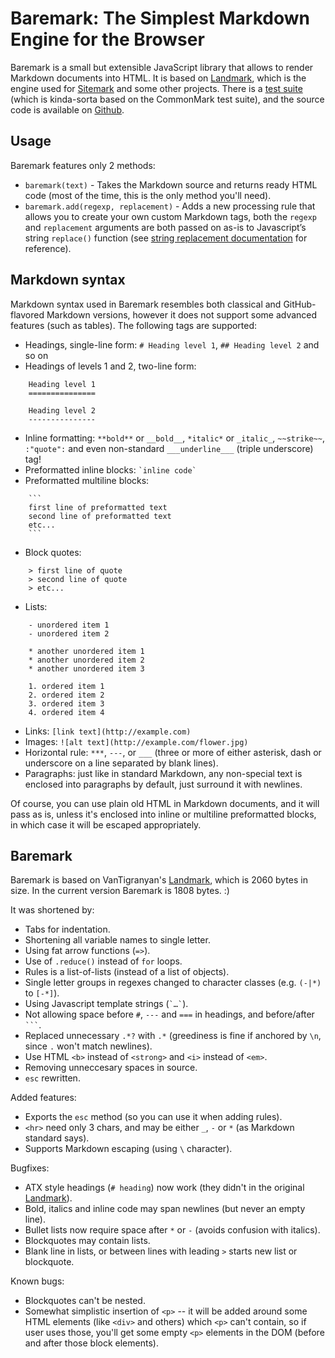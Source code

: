 Baremark: The Simplest Markdown Engine for the Browser
======================================================
Baremark is a small but extensible JavaScript library that allows to render
Markdown documents into HTML. It is based on [Landmark], which is the engine
used for [Sitemark] and some other projects. There is a [test suite] (which is
kinda-sorta based on the CommonMark test suite), and the source code is
available on [Github].

Usage
-----
Baremark features only 2 methods:

- `baremark(text)` - Takes the Markdown source and returns ready HTML code
  (most of the time, this is the only method you'll need).
- `baremark.add(regexp, replacement)` - Adds a new processing rule that allows
  you to create your own custom Markdown tags, both the `regexp` and
  `replacement` arguments are both passed on as-is to Javascript’s string
  `replace()` function (see [string replacement documentation] for reference).

Markdown syntax
---------------
Markdown syntax used in Baremark resembles both classical and GitHub-flavored
Markdown versions, however it does not support some advanced features (such as
tables). The following tags are supported:

- Headings, single-line form: `# Heading level 1`, `## Heading level 2` and so
  on
- Headings of levels 1 and 2, two-line form:
```
    Heading level 1
    ===============

    Heading level 2
    ---------------
```
- Inline formatting: `**bold**` or `__bold__`, `*italic*` or `_italic_`,
  `~~strike~~`, `:"quote":` and even non-standard `___underline___` (triple
  underscore) tag!
- Preformatted inline blocks: `` `inline code` ``
- Preformatted multiline blocks:
```
    ```
    first line of preformatted text
    second line of preformatted text
    etc...
    ```
```
- Block quotes:
```
    > first line of quote
    > second line of quote
    > etc...
```
- Lists:
```
    - unordered item 1
    - unordered item 2

    * another unordered item 1
    * another unordered item 2
    * another unordered item 3

    1. ordered item 1
    2. ordered item 2
    3. ordered item 3
    4. ordered item 4
```
- Links: `[link text](http://example.com)`
- Images: `![alt text](http://example.com/flower.jpg)`
- Horizontal rule: `***`, `---`, or `___` (three or more of either asterisk,
  dash or underscore on a line separated by blank lines).
- Paragraphs: just like in standard Markdown, any non-special text is enclosed
  into paragraphs by default, just surround it with newlines.

Of course, you can use plain old HTML in Markdown documents, and it will pass
as is, unless it's enclosed into inline or multiline preformatted blocks, in
which case it will be escaped appropriately.


Baremark
--------

Baremark is based on VanTigranyan's [Landmark], which is 2060 bytes in size. In
the current version Baremark is 1808 bytes. :)

It was shortened by:

* Tabs for indentation.
* Shortening all variable names to single letter.
* Using fat arrow functions (`=>`).
* Use of `.reduce()` instead of `for` loops.
* Rules is a list-of-lists (instead of a list of objects).
* Single letter groups in regexes changed to character classes (e.g. `(-|*)` to
  `[-*]`).
* Using Javascript template strings (`` `…` ``).
* Not allowing space before `#`, `---` and `===` in headings, and before/after
  `` ``` ``.
* Replaced unnecessary `.*?` with `.*` (greediness is fine if anchored by `\n`,
  since `.` won't match newlines).
* Use HTML `<b>` instead of `<strong>` and `<i>` instead of `<em>`.
* Removing unneccesary spaces in source.
* `esc` rewritten.

Added features:

* Exports the `esc` method (so you can use it when adding rules).
* `<hr>` need only 3 chars, and may be either `_`, `-` or `*` (as Markdown standard says).
* Supports Markdown escaping (using `` \ `` character).

Bugfixes:

* ATX style headings (`# heading`) now work (they didn't in the original
  [Landmark]).
* Bold, italics and inline code may span newlines (but never an empty line).
* Bullet lists now require space after `*` or `-` (avoids confusion with
  italics).
* Blockquotes may contain lists.
* Blank line in lists, or between lines with leading `>` starts new list or
  blockquote.

Known bugs:

* Blockquotes can't be nested.
* Somewhat simplistic insertion of `<p>` -- it will be added around some HTML
  elements (like `<div>` and others) which `<p>` can't contain, so if user uses
  those, you'll get some empty `<p>` elements in the DOM (before and after
  those block elements).


[Landmark]: https://gist.github.com/VanTigranyan/651b7c77cfc149cb858a044c2108acbb
[Sitemark]: http://plugnburn.github.io/sitemark/
[string replacement documentation]: https://developer.mozilla.org/en-US/docs/Web/JavaScript/Reference/Global_Objects/String/replace
[test suite]: https://zrajm.github.io/baremark/
[Github]: https://github.com/zrajm/baremark/

<!--[eof]-->
